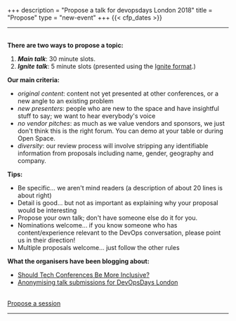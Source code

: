 +++
description = "Propose a talk for devopsdays London 2018"
title = "Propose"
type = "new-event"
+++
{{< cfp_dates >}}

<hr>
<br/><strong>There are two ways to propose a topic:</strong>
<ol>
  <li><strong><em>Main talk</em></strong>: 30 minute slots.</li>
  <li><strong><em>Ignite talk</em></strong>: 5 minute slots (presented using the <a href="/pages/ignite-talks-format"> Ignite format</a>.)</li>
</ol>

<strong>Our main criteria:</strong>

- _original content_: content not yet presented at other conferences, or a new angle to an existing problem
- _new presenters_: people who are new to the space and have insightful stuff to say; we want to hear everybody's voice
- _no vendor pitches_: as much as we value vendors and sponsors, we just don't think this is the right forum. You can demo at your table or during Open Space.
- _diversity_: our review process will involve stripping any identifiable information from proposals including name, gender, geography and company.

<strong>Tips:</strong>
<ul>
	<li>Be specific... we aren't mind readers (a description of about 20 lines is about right)</li>
	<li>Detail is good... but not as important as explaining why your proposal would be interesting</li>
	<li>Propose your own talk; don't have someone else do it for you.</li>
	<li>Nominations welcome... if you know someone who has content/experience relevant to the DevOps conversation, please point us in their direction!</li>
	<li>Multiple proposals welcome... just follow the other rules</li>
</ul>

<strong>What the organisers have been blogging about:</strong>

- <a href="https://medium.com/@hannahfoxwell/should-tech-conferences-be-more-inclusive-5a05a09cd302">Should Tech Conferences Be More Inclusive?</a>
- <a href="http://randomness.org.uk/2017/05/21/Anonymising-talk-submissions-for-DevOpsDays-London.html">Anonymising talk submissions for DevOpsDays London</a>

<br/><a href="https://docs.google.com/forms/d/e/1FAIpQLSdGb7ZUaUpUiH8ObK2OUBfeueGSU7pKLkZB4RqMh9aeKxjoeg/viewform#start=openform" target="_blank" class="btn btn-primary btn-lg btn-block">Propose a session</a>

<hr>